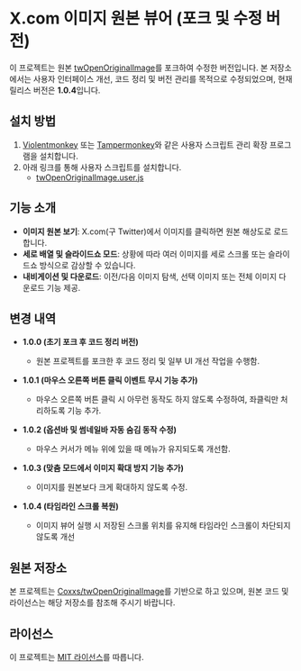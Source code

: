 # X.com 이미지 원본 뷰어 (포크 및 수정 버전)

이 프로젝트는 원본 [twOpenOriginalImage](https://github.com/Coxxs/twOpenOriginalImage)를 포크하여 수정한 버전입니다. 본 저장소에서는 사용자 인터페이스 개선, 코드 정리 및 버전 관리를 목적으로 수정되었으며, 현재 릴리스 버전은 **1.0.4**입니다.

## 설치 방법

1. [Violentmonkey](https://violentmonkey.github.io/) 또는 [Tampermonkey](https://www.tampermonkey.net/)와 같은 사용자 스크립트 관리 확장 프로그램을 설치합니다.
2. 아래 링크를 통해 사용자 스크립트를 설치합니다.
   - [twOpenOriginalImage.user.js](https://github.com/PiesP/twOpenOriginalImage/raw/main/twOpenOriginalImage.user.js)

## 기능 소개

- **이미지 원본 보기**: X.com(구 Twitter)에서 이미지를 클릭하면 원본 해상도로 로드합니다.
- **세로 배열 및 슬라이드쇼 모드**: 상황에 따라 여러 이미지를 세로 스크롤 또는 슬라이드쇼 방식으로 감상할 수 있습니다.
- **내비게이션 및 다운로드**: 이전/다음 이미지 탐색, 선택 이미지 또는 전체 이미지 다운로드 기능 제공.

## 변경 내역

- **1.0.0 (초기 포크 후 코드 정리 버전)**
  - 원본 프로젝트를 포크한 후 코드 정리 및 일부 UI 개선 작업을 수행함.

- **1.0.1 (마우스 오른쪽 버튼 클릭 이벤트 무시 기능 추가)**
  - 마우스 오른쪽 버튼 클릭 시 아무런 동작도 하지 않도록 수정하여, 좌클릭만 처리하도록 기능 추가.

- **1.0.2 (옵션바 및 썸네일바 자동 숨김 동작 수정)**
  - 마우스 커서가 메뉴 위에 있을 때 메뉴가 유지되도록 개선함.

- **1.0.3 (맞춤 모드에서 이미지 확대 방지 기능 추가)**
  - 이미지를 원본보다 크게 확대하지 않도록 수정.

- **1.0.4 (타임라인 스크롤 복원)**
  - 이미지 뷰어 실행 시 저장된 스크롤 위치를 유지해 타임라인 스크롤이 차단되지 않도록 개선

## 원본 저장소

본 프로젝트는 [Coxxs/twOpenOriginalImage](https://github.com/Coxxs/twOpenOriginalImage)를 기반으로 하고 있으며, 원본 코드 및 라이선스는 해당 저장소를 참조해 주시기 바랍니다.

## 라이선스

이 프로젝트는 [MIT 라이선스](https://opensource.org/licenses/MIT)를 따릅니다.
